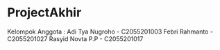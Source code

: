 # ProjectAkhir
Kelompok
Anggota :
Adi Tya Nugroho   - C2055201003
Febri Rahmanto    - C2055201027
Rasyid Novta P.P  - C2055201017


